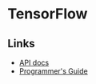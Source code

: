 # TensorFlow

## Links

- [API docs](https://www.tensorflow.org/api_docs/python/)
- [Programmer's Guide](https://www.tensorflow.org/programmers_guide/)




